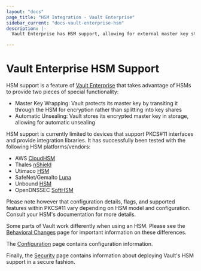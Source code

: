 ```yaml
---
layout: "docs"
page_title: "HSM Integration - Vault Enterprise"
sidebar_current: "docs-vault-enterprise-hsm"
description: |-
  Vault Enterprise has HSM support, allowing for external master key storage and automatic unsealing.

---
```


# Vault Enterprise HSM Support

HSM support is a feature of [Vault
Enterprise](https://www.hashicorp.com/vault.html) that takes advantage of HSMs
to provide two pieces of special functionality:

 * Master Key Wrapping: Vault protects its master key by transiting it through
   the HSM for encryption rather than splitting into key shares
 * Automatic Unsealing: Vault stores its encrypted master key in storage,
   allowing for automatic unsealing

HSM support is currently limited to devices that support PKCS#11 interfaces and
provide integration libraries. It has successfully been tested with the following
HSM platforms/vendors:

 * AWS [CloudHSM](https://aws.amazon.com/cloudhsm/)
 * Thales [nShield](https://www.thalesesecurity.com/products/general-purpose-hsms)
 * Utimaco [HSM](https://hsm.utimaco.com/)
 * SafeNet/Gemalto [Luna](https://safenet.gemalto.com/data-encryption/hardware-security-modules-hsms/safenet-network-hsm/)
 * Unbound [HSM](https://www.unboundtech.com/)
 * OpenDNSSEC [SoftHSM](https://www.opendnssec.org/softhsm/) 

Please note however that configuration details, flags, and supported features within PKCS#11 vary depending on HSM model and configuration. Consult your HSM's documentation for more details.

Some parts of Vault work differently when using an HSM. Please see the
[Behavioral Changes](/docs/vault-enterprise/hsm/behavior.html) page for important information
on these differences.

The [Configuration](/docs/configuration/seal/pkcs11.html) page contains configuration
information.

Finally, the [Security](/docs/vault-enterprise/hsm/security.html) page contains information
about deploying Vault's HSM support in a secure fashion.
